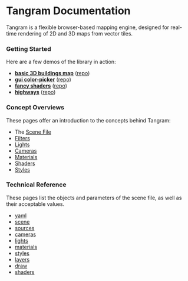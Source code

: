 # Tangram Documentation

Tangram is a flexible browser-based mapping engine, designed for real-time rendering of 2D and 3D maps from vector tiles.

### Getting Started

Here are a few demos of the library in action:

- **[basic 3D buildings map](http://tangrams.github.io/simple-demo/)** ([repo](https://github.com/tangrams/simple-demo))
- **[gui color-picker](http://tangrams.github.io/gui-demo/)** ([repo](https://github.com/tangrams/gui-demo))
- **[fancy shaders](http://tangrams.github.io/shaders-demo/)** ([repo](https://github.com/tangrams/shaders-demo))
- **[highways](http://tangrams.github.io/highways-demo/)** ([repo](https://github.com/tangrams/highways-demo))

### Concept Overviews

These pages offer an introduction to the concepts behind Tangram:

- The [Scene File](Scene-file.md)
- [Filters](Filters-Overview.md)
- [Lights](Lights-Overview.md)
- [Cameras](Cameras-Overview.md)
- [Materials](Materials-Overview.md)
- [Shaders](Shaders-Overview.md)
- [Styles](Styles-Overview.md)

### Technical Reference

These pages list the objects and parameters of the scene file, as well as their acceptable values.

- [yaml](yaml.md)
- [scene](scene.md)
- [sources](sources.md)
- [cameras](cameras.md)
- [lights](lights.md)
- [materials](materials.md)
- [styles](styles.md)
- [layers](layers.md)
- [draw](draw.md)
- [shaders](shaders.md)

